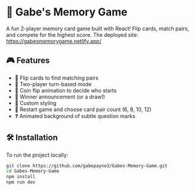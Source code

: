 # 🧠 Gabe's Memory Game

A fun 2-player memory card game built with React! Flip cards, match pairs, and compete for the highest score.
The deployed site: https://gabesmemorygame.netlify.app/ 

## 🎮 Features

- 🔁 Flip cards to find matching pairs
- 👥 Two-player turn-based mode
- 🎲 Coin flip animation to decide who starts
- 🎉 Winner announcement (or a draw!)
- 🎨 Custom styling
- 🔄 Restart game and choose card pair count (6, 8, 10, 12)
- ❓ Animated background of subtle question marks



## 🛠 Installation

To run the project locally:

```bash
git clone https://github.com/gabepayne3/Gabes-Memory-Game.git
cd Gabes-Memory-Game
npm install
npm run dev
